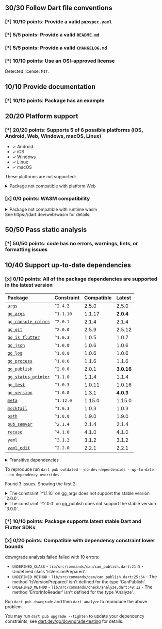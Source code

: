 ## 30/30 Follow Dart file conventions

### [*] 10/10 points: Provide a valid `pubspec.yaml`


### [*] 5/5 points: Provide a valid `README.md`


### [*] 5/5 points: Provide a valid `CHANGELOG.md`


### [*] 10/10 points: Use an OSI-approved license

Detected license: `MIT`.

## 10/10 Provide documentation

### [*] 10/10 points: Package has an example


## 20/20 Platform support

### [*] 20/20 points: Supports 5 of 6 possible platforms (**iOS**, **Android**, Web, **Windows**, **macOS**, **Linux**)

* ✓ Android
* ✓ iOS
* ✓ Windows
* ✓ Linux
* ✓ macOS

These platforms are not supported:

<details>
<summary>
Package not compatible with platform Web
</summary>

Because:
* `package:gg/gg.dart` that imports:
* `package:gg/src/tools/checks.dart` that imports:
* `package:gg_publish/gg_publish.dart` that imports:
* `package:gg_publish/src/commands/publish.dart` that imports:
* `package:gg_version/gg_version.dart` that imports:
* `package:gg_version/src/commands/published_version.dart` that imports:
* `package:gg_args/gg_args.dart` that imports:
* `package:gg_args/src/missing_sub_commands.dart` that imports:
* `dart:io`
</details>

### [x] 0/0 points: WASM compatibility

<details>
<summary>
Package not compatible with runtime wasm
</summary>

Because:
* `package:gg/gg.dart` that imports:
* `package:gg/src/tools/checks.dart` that imports:
* `package:gg_publish/gg_publish.dart` that imports:
* `package:gg_publish/src/commands/publish.dart` that imports:
* `package:gg_version/gg_version.dart` that imports:
* `package:gg_version/src/commands/published_version.dart` that imports:
* `package:gg_args/gg_args.dart` that imports:
* `package:gg_args/src/missing_sub_commands.dart` that imports:
* `dart:io`
</details>
See https://dart.dev/web/wasm for details.

## 50/50 Pass static analysis

### [*] 50/50 points: code has no errors, warnings, lints, or formatting issues


## 10/40 Support up-to-date dependencies

### [x] 0/10 points: All of the package dependencies are supported in the latest version

|Package|Constraint|Compatible|Latest|
|:-|:-|:-|:-|
|[`args`]|`^2.4.2`|2.5.0|2.5.0|
|[`gg_args`]|`^1.1.10`|1.1.17|**2.0.4**|
|[`gg_console_colors`]|`^2.0.1`|2.1.4|2.1.4|
|[`gg_git`]|`^2.0.0`|2.5.9|2.5.12|
|[`gg_is_flutter`]|`^1.0.3`|1.0.5|1.0.7|
|[`gg_json`]|`^1.0.0`|1.0.6|1.0.6|
|[`gg_log`]|`^1.0.0`|1.0.6|1.0.6|
|[`gg_process`]|`^1.0.6`|1.1.6|1.1.6|
|[`gg_publish`]|`^2.0.0`|2.0.1|**3.0.16**|
|[`gg_status_printer`]|`^1.1.0`|1.1.4|1.1.4|
|[`gg_test`]|`^1.0.3`|1.0.11|1.0.16|
|[`gg_version`]|`^1.0.0`|1.3.1|**4.0.3**|
|[`meta`]|`^1.12.0`|1.15.0|1.15.0|
|[`mocktail`]|`^1.0.3`|1.0.3|1.0.3|
|[`path`]|`^1.8.0`|1.9.0|1.9.0|
|[`pub_semver`]|`^2.1.4`|2.1.4|2.1.4|
|[`recase`]|`^4.1.0`|4.1.0|4.1.0|
|[`yaml`]|`^3.1.2`|3.1.2|3.1.2|
|[`yaml_edit`]|`^2.2.0`|2.2.1|2.2.1|

<details><summary>Transitive dependencies</summary>

|Package|Constraint|Compatible|Latest|
|:-|:-|:-|:-|
|[`async`]|-|2.11.0|2.11.0|
|[`boolean_selector`]|-|2.1.1|2.1.1|
|[`checked_yaml`]|-|2.0.3|2.0.3|
|[`collection`]|-|1.18.0|1.18.0|
|[`colorize`]|-|3.0.0|3.0.0|
|[`gg_capture_print`]|-|1.0.9|1.0.9|
|[`gg_hash`]|-|1.0.4|1.0.4|
|[`gg_is_github`]|-|1.0.6|1.0.6|
|[`gg_project_root`]|-|1.0.2|1.0.4|
|[`http`]|-|1.2.1|1.2.1|
|[`http_parser`]|-|4.0.2|4.0.2|
|[`json_annotation`]|-|4.9.0|4.9.0|
|[`matcher`]|-|0.12.16+1|0.12.16+1|
|[`pubspec_parse`]|-|1.3.0|1.3.0|
|[`source_span`]|-|1.10.0|1.10.0|
|[`stack_trace`]|-|1.11.1|1.11.1|
|[`stream_channel`]|-|2.1.2|2.1.2|
|[`string_scanner`]|-|1.2.0|1.2.0|
|[`term_glyph`]|-|1.2.1|1.2.1|
|[`test_api`]|-|0.7.1|0.7.1|
|[`typed_data`]|-|1.3.2|1.3.2|
|[`web`]|-|0.5.1|0.5.1|
</details>

To reproduce run `dart pub outdated --no-dev-dependencies --up-to-date --no-dependency-overrides`.

[`args`]: https://pub.dev/packages/args
[`gg_args`]: https://pub.dev/packages/gg_args
[`gg_console_colors`]: https://pub.dev/packages/gg_console_colors
[`gg_git`]: https://pub.dev/packages/gg_git
[`gg_is_flutter`]: https://pub.dev/packages/gg_is_flutter
[`gg_json`]: https://pub.dev/packages/gg_json
[`gg_log`]: https://pub.dev/packages/gg_log
[`gg_process`]: https://pub.dev/packages/gg_process
[`gg_publish`]: https://pub.dev/packages/gg_publish
[`gg_status_printer`]: https://pub.dev/packages/gg_status_printer
[`gg_test`]: https://pub.dev/packages/gg_test
[`gg_version`]: https://pub.dev/packages/gg_version
[`meta`]: https://pub.dev/packages/meta
[`mocktail`]: https://pub.dev/packages/mocktail
[`path`]: https://pub.dev/packages/path
[`pub_semver`]: https://pub.dev/packages/pub_semver
[`recase`]: https://pub.dev/packages/recase
[`yaml`]: https://pub.dev/packages/yaml
[`yaml_edit`]: https://pub.dev/packages/yaml_edit
[`async`]: https://pub.dev/packages/async
[`boolean_selector`]: https://pub.dev/packages/boolean_selector
[`checked_yaml`]: https://pub.dev/packages/checked_yaml
[`collection`]: https://pub.dev/packages/collection
[`colorize`]: https://pub.dev/packages/colorize
[`gg_capture_print`]: https://pub.dev/packages/gg_capture_print
[`gg_hash`]: https://pub.dev/packages/gg_hash
[`gg_is_github`]: https://pub.dev/packages/gg_is_github
[`gg_project_root`]: https://pub.dev/packages/gg_project_root
[`http`]: https://pub.dev/packages/http
[`http_parser`]: https://pub.dev/packages/http_parser
[`json_annotation`]: https://pub.dev/packages/json_annotation
[`matcher`]: https://pub.dev/packages/matcher
[`pubspec_parse`]: https://pub.dev/packages/pubspec_parse
[`source_span`]: https://pub.dev/packages/source_span
[`stack_trace`]: https://pub.dev/packages/stack_trace
[`stream_channel`]: https://pub.dev/packages/stream_channel
[`string_scanner`]: https://pub.dev/packages/string_scanner
[`term_glyph`]: https://pub.dev/packages/term_glyph
[`test_api`]: https://pub.dev/packages/test_api
[`typed_data`]: https://pub.dev/packages/typed_data
[`web`]: https://pub.dev/packages/web

Found 3 issues. Showing the first 2:

<details>
<summary>
The constraint `^1.1.10` on gg_args does not support the stable version `2.0.0`.
</summary>

Try running `dart pub upgrade --major-versions gg_args` to update the constraint.
</details>
<details>
<summary>
The constraint `^2.0.0` on gg_publish does not support the stable version `3.0.0`.
</summary>

Try running `dart pub upgrade --major-versions gg_publish` to update the constraint.
</details>

### [*] 10/10 points: Package supports latest stable Dart and Flutter SDKs


### [x] 0/20 points: Compatible with dependency constraint lower bounds

downgrade analysis failed failed with 10 errors:

 - `UNDEFINED_CLASS` - `lib/src/commands/can/can_publish.dart:21:5` - Undefined class 'IsVersionPrepared'.
 - `UNDEFINED_METHOD` - `lib/src/commands/can/can_publish.dart:25:34` - The method 'IsVersionPrepared' isn't defined for the type 'CanPublish'.
 - `UNDEFINED_METHOD` - `lib/src/commands/check/analyze.dart:48:12` - The method 'ErrorInfoReader' isn't defined for the type 'Analyze'.

Run `dart pub downgrade` and then `dart analyze` to reproduce the above problem.

You may run `dart pub upgrade --tighten` to update your dependency constraints, see [dart.dev/go/downgrade-testing](https://dart.dev/go/downgrade-testing) for details.